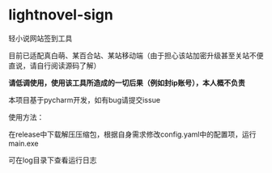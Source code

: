 # lightnovel-sign

轻小说网站签到工具

目前已适配真白萌、某百合站、某站移动端（由于担心该站加密升级甚至关站不便直说，请自行阅读源码了解）

**请低调使用，使用该工具所造成的一切后果（例如封ip账号），本人概不负责**

本项目基于pycharm开发，如有bug请提交issue

使用方法：

在release中下载解压压缩包，根据自身需求修改config.yaml中的配置项，运行main.exe

可在log目录下查看运行日志



